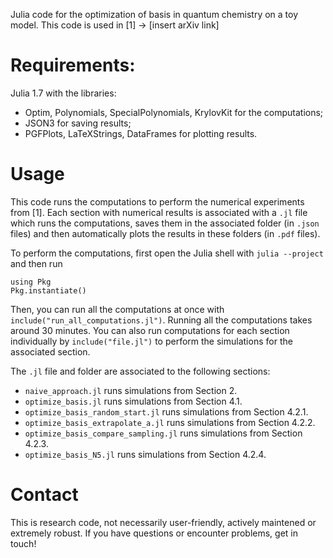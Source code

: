 Julia code for the optimization of basis in quantum chemistry on a toy model.
This code is used in [1] -> [insert arXiv link]


# Requirements:
Julia 1.7 with the libraries:
- Optim, Polynomials, SpecialPolynomials, KrylovKit for the computations;
- JSON3 for saving results;
- PGFPlots, LaTeXStrings, DataFrames for plotting results.

# Usage
This code runs the computations to perform the numerical experiments from [1].
Each section with numerical results is associated with a `.jl` file which runs
the computations, saves them in the associated folder (in `.json` files)
and then automatically plots the results in these folders (in `.pdf` files).

To perform the computations, first open the Julia shell with `julia --project`
and then run
```
using Pkg
Pkg.instantiate()
```

Then, you can run all the computations at once with
`include("run_all_computations.jl")`. Running all the computations takes around
30 minutes. You can also run computations for each section individually by
`include("file.jl")` to perform the simulations for the associated section.

The `.jl` file and folder are associated to the following sections:
- `naive_approach.jl` runs simulations from Section 2.
- `optimize_basis.jl` runs simulations from Section 4.1.
- `optimize_basis_random_start.jl` runs simulations from Section 4.2.1.
- `optimize_basis_extrapolate_a.jl` runs simulations from Section 4.2.2.
- `optimize_basis_compare_sampling.jl` runs simulations from Section 4.2.3.
- `optimize_basis_N5.jl` runs simulations from Section 4.2.4.

# Contact
This is research code, not necessarily user-friendly, actively maintened or extremely robust.
If you have questions or encounter problems, get in touch!

